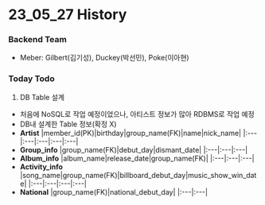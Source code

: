 # 23_05_27 History 
### Backend Team
- Meber: Gilbert(김기성), Duckey(박선민), Poke(이아현)  
### Today Todo 
1. DB Table 설계 
  - 처음에 NoSQL로 작업 예정이었으나, 아티스트 정보가 많아 RDBMS로 작업 예정
  - DB내 설계한 Table 정보(확정 X)
  - **Artist**
     |member_id(PK)|birthday|group_name(FK)|name|nick_name|
     |:---|:---|:---|:---|:---|
  - **Group_info**
      |group_name(FK)|debut_day|dismant_date|
      |:---|:---|:---|
  - **Album_info**
      |album_name|release_date|group_name(FK)|
      |:---|:---|:---|
  - **Activity_info**
      |song_name|group_name(FK)|billboard_debut_day|music_show_win_date|
      |:---|:---|:---|:---|
  - **National**
      |group_name(FK)|national_debut_day|
      |:---|:---|
